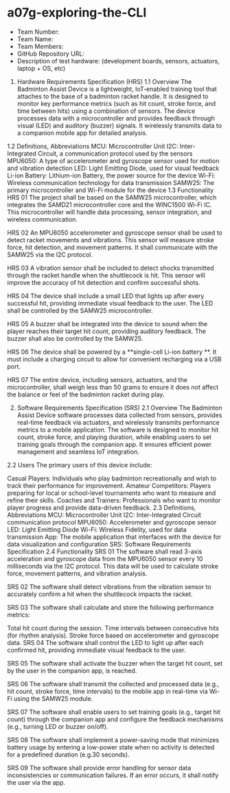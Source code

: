 # a07g-exploring-the-CLI

* Team Number:
* Team Name:
* Team Members:
* GitHub Repository URL:
* Description of test hardware: (development boards, sensors, actuators, laptop + OS, etc)

1. Hardware Requirements Specification (HRS)
1.1 Overview
The Badminton Assist Device is a lightweight, IoT-enabled training tool that attaches to the base of a badminton racket handle. It is designed to monitor key performance metrics (such as hit count, stroke force, and time between hits) using a combination of sensors. The device processes data with a microcontroller and provides feedback through visual (LED) and auditory (buzzer) signals. It wirelessly transmits data to a companion mobile app for detailed analysis.

1.2 Definitions, Abbreviations
MCU: Microcontroller Unit
I2C: Inter-Integrated Circuit, a communication protocol used by the sensors
MPU6050: A type of accelerometer and gyroscope sensor used for motion and vibration detection
LED: Light Emitting Diode, used for visual feedback
Li-ion Battery: Lithium-ion Battery, the power source for the device
Wi-Fi: Wireless communication technology for data transmission
SAMW25: The primary microcontroller and Wi-Fi module for the device
1.3 Functionality
HRS 01
The project shall be based on the SAMW25 microcontroller, which integrates the SAMD21 microcontroller core and the WINC1500 Wi-Fi IC. This microcontroller will handle data processing, sensor integration, and wireless communication.

HRS 02
An MPU6050 accelerometer and gyroscope sensor shall be used to detect racket movements and vibrations. This sensor will measure stroke force, hit detection, and movement patterns. It shall communicate with the SAMW25 via the I2C protocol.

HRS 03
A vibration sensor shall be included to detect shocks transmitted through the racket handle when the shuttlecock is hit. This sensor will improve the accuracy of hit detection and confirm successful shots.

HRS 04
The device shall include a small LED that lights up after every successful hit, providing immediate visual feedback to the user. The LED shall be controlled by the SAMW25 microcontroller.

HRS 05
A buzzer shall be integrated into the device to sound when the player reaches their target hit count, providing auditory feedback. The buzzer shall also be controlled by the SAMW25.

HRS 06
The device shall be powered by a **single-cell Li-ion battery **. It must include a charging circuit to allow for convenient recharging via a USB port.

HRS 07
The entire device, including sensors, actuators, and the microcontroller, shall weigh less than 50 grams to ensure it does not affect the balance or feel of the badminton racket during play.

2. Software Requirements Specification (SRS)
2.1 Overview
The Badminton Assist Device software processes data collected from sensors, provides real-time feedback via actuators, and wirelessly transmits performance metrics to a mobile application. The software is designed to monitor hit count, stroke force, and playing duration, while enabling users to set training goals through the companion app. It ensures efficient power management and seamless IoT integration.

2.2 Users
The primary users of this device include:

Casual Players: Individuals who play badminton recreationally and wish to track their performance for improvement.
Amateur Competitors: Players preparing for local or school-level tournaments who want to measure and refine their skills.
Coaches and Trainers: Professionals who want to monitor player progress and provide data-driven feedback.
2.3 Definitions, Abbreviations
MCU: Microcontroller Unit
I2C: Inter-Integrated Circuit communication protocol
MPU6050: Accelerometer and gyroscope sensor
LED: Light Emitting Diode
Wi-Fi: Wireless Fidelity, used for data transmission
App: The mobile application that interfaces with the device for data visualization and configuration
SRS: Software Requirements Specification
2.4 Functionality
SRS 01
The software shall read 3-axis acceleration and gyroscope data from the MPU6050 sensor every 10 milliseconds via the I2C protocol. This data will be used to calculate stroke force, movement patterns, and vibration analysis.

SRS 02
The software shall detect vibrations from the vibration sensor to accurately confirm a hit when the shuttlecock impacts the racket.

SRS 03
The software shall calculate and store the following performance metrics:

Total hit count during the session.
Time intervals between consecutive hits (for rhythm analysis).
Stroke force based on accelerometer and gyroscope data.
SRS 04
The software shall control the LED to light up after each confirmed hit, providing immediate visual feedback to the user.

SRS 05
The software shall activate the buzzer when the target hit count, set by the user in the companion app, is reached.

SRS 06
The software shall transmit the collected and processed data (e.g., hit count, stroke force, time intervals) to the mobile app in real-time via Wi-Fi using the SAMW25 module.

SRS 07
The software shall enable users to set training goals (e.g., target hit count) through the companion app and configure the feedback mechanisms (e.g., turning LED or buzzer on/off).

SRS 08
The software shall implement a power-saving mode that minimizes battery usage by entering a low-power state when no activity is detected for a predefined duration (e.g.30 seconds).

SRS 09
The software shall provide error handling for sensor data inconsistencies or communication failures. If an error occurs, it shall notify the user via the app.
